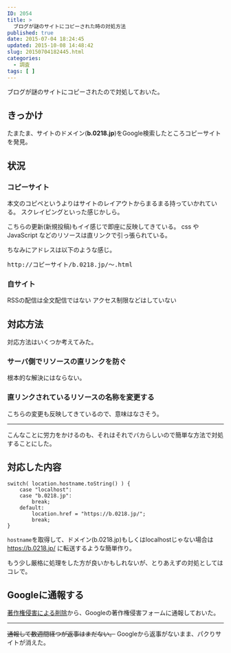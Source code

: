 ```yaml
---
ID: 2054
title: >
  ブログが謎のサイトにコピーされた時の対処方法
published: true
date: 2015-07-04 18:24:45
updated: 2015-10-08 14:48:42
slug: 20150704182445.html
categories:
  - 調査
tags: [ ]
---
```

ブログが謎のサイトにコピーされたので対処しておいた。
<!--more-->
<h2>きっかけ</h2>
たまたま、サイトのドメイン(<b>b.0218.jp</b>)をGoogle検索したところコピーサイトを発見。

<h2>状況</h2>
<h3>コピーサイト</h3>
本文のコピペというよりはサイトのレイアウトからまるまる持っていかれている。
スクレイピングといった感じかしら。

こちらの更新(新規投稿)もイイ感じで即座に反映してきている。
css や JavaScript などのリソースは直リンクで引っ張られている。

ちなみにアドレスは以下のような感じ。

<pre>http://コピーサイト/b.0218.jp/～.html</pre>

<h3>自サイト</h3>
RSSの配信は全文配信ではない
アクセス制限などはしていない

<h2>対応方法</h2>
対応方法はいくつか考えてみた。

<h3>サーバ側でリソースの直リンクを防ぐ</h3>
根本的な解決にはならない。

<h3>直リンクされているリソースの名称を変更する</h3>
こちらの変更も反映してきているので、意味はなさそう。

<hr>

こんなことに労力をかけるのも、それはそれでバカらしいので簡単な方法で対処することにした。

<h2>対応した内容</h2>

<pre class="language-javascript"><code>switch( location.hostname.toString() ) {
    case "localhost":
    case "b.0218.jp":
        break;
    default:
        location.href = "https://b.0218.jp/";
        break;
}
</code></pre>

<code>hostname</code>を取得して、ドメイン(b.0218.jp)もしくはlocalhostじゃない場合は https://b.0218.jp/ に転送するような簡単作り。

もう少し厳格に処理をした方が良いかもしれないが、とりあえずの対処としてはコレで。

<h2>Googleに通報する</h2>
<a href="https://www.google.com/webmasters/tools/dmca-notice">著作権侵害による削除</a>から、Googleの著作権侵害フォームに通報しておいた。
<hr>
<s>通報して数週間経つが返事はまだない。</s>
Googleから返事がないまま、パクりサイトが消えた。